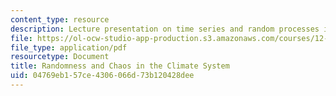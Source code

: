 ```yaml
---
content_type: resource
description: Lecture presentation on time series and random processes in climate.
file: https://ol-ocw-studio-app-production.s3.amazonaws.com/courses/12-842-climate-physics-and-chemistry-fall-2008/04769eb157ce4306066d73b120428dee_part2.pdf
file_type: application/pdf
resourcetype: Document
title: Randomness and Chaos in the Climate System
uid: 04769eb1-57ce-4306-066d-73b120428dee
---
```

